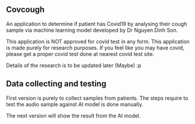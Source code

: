 ## Covcough

An application to determine if patient has Covid19 by analysing their cough sample via machine learning model developed by Dr Nguyen Dinh Son.

This application is NOT approved for covid test in any form. This application is made purely for research purposes. If you feel like you may have covid, please get a proper covid test done at nearest covid test site.


Details of the research is to be updated later (Maybe) :p

## Data collecting and testing

First version is purely to collect samples from patients. The steps require to test the audio sample against AI model is done manually. 

The next version will show the result from the AI model.